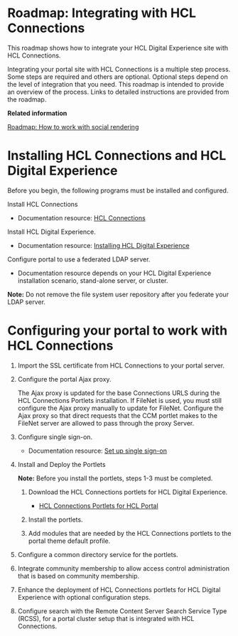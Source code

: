# Roadmap: Integrating with HCL Connections

This roadmap shows how to integrate your HCL Digital Experience site with HCL Connections.

Integrating your portal site with HCL Connections is a multiple step process. Some steps are required and others are optional. Optional steps depend on the level of integration that you need. This roadmap is intended to provide an overview of the process. Links to detailed instructions are provided from the roadmap.

**Related information**  


[Roadmap: How to work with social rendering](../social/soc_rendr_roadmap.md)

# Installing HCL Connections and HCL Digital Experience

Before you begin, the following programs must be installed and configured.

Install HCL Connections

-   Documentation resource: [HCL Connections](https://help.hcltechsw.com/connections/v6/index.html)

Install HCL Digital Experience.

-   Documentation resource: [Installing HCL Digital Experience](../install/installing_parent2.md)

Configure portal to use a federated LDAP server.

-   Documentation resource depends on your HCL Digital Experience installation scenario, stand-alone server, or cluster.

**Note:** Do not remove the file system user repository after you federate your LDAP server.

# Configuring your portal to work with HCL Connections

1.  Import the SSL certificate from HCL Connections to your portal server.

2.  Configure the portal Ajax proxy.

    The Ajax proxy is updated for the base Connections URLS during the HCL Connections Portlets installation. If FileNet is used, you must still configure the Ajax proxy manually to update for FileNet. Configure the Ajax proxy so that direct requests that the CCM portlet makes to the FileNet server are allowed to pass through the proxy Server.

3.  Configure single sign-on.

    -   Documentation resource: [Set up single sign-on](../collab/i_coll_t_enable_lcsso.md)
4.  Install and Deploy the Portlets

    **Note:** Before you install the portlets, steps 1-3 must be completed.

    1.  Download the HCL Connections portlets for HCL Digital Experience.

        -   [HCL Connections Portlets for HCL Portal](https://help.hcltechsw.com/connections/v6/index.html)
    2.  Install the portlets.

    3.  Add modules that are needed by the HCL Connections portlets to the portal theme default profile.

5.  Configure a common directory service for the portlets.

6.  Integrate community membership to allow access control administration that is based on community membership.

7.  Enhance the deployment of HCL Connections portlets for HCL Digital Experience with optional configuration steps.

8.  Configure search with the Remote Content Server Search Service Type \(RCSS\), for a portal cluster setup that is integrated with HCL Connections.


